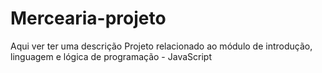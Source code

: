 # Mercearia-projeto
Aqui ver ter uma descrição
Projeto relacionado ao módulo de introdução, linguagem e lógica de programação - JavaScript
